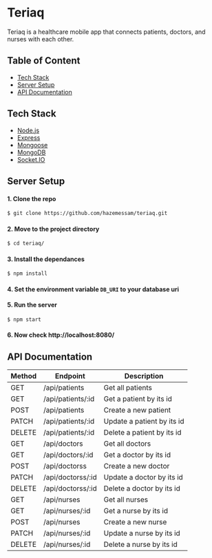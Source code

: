 # Teriaq
Teriaq is a healthcare mobile app that connects patients, doctors, and nurses with each other.

## Table of Content
- [Tech Stack](#tech-stack)
- [Server Setup](#server-setup)
- [API Documentation](#api-documentation)

## Tech Stack
- [Node.js](https://nodejs.org/en/)
- [Express](https://expressjs.com/)
- [Mongoose](https://mongoosejs.com/)
- [MongoDB](https://www.mongodb.com/)
- [Socket.IO](https://socket.io/)

## Server Setup
#### 1. Clone the repo
```bash
$ git clone https://github.com/hazemessam/teriaq.git
```

#### 2. Move to the project directory
```bash
$ cd teriaq/
```

#### 3. Install the dependances
```bash
$ npm install
```

#### 4. Set the environment variable `DB_URI` to your database uri

#### 5. Run the server
```bash
$ npm start
```

#### 6. Now check http://localhost:8080/

## API Documentation
| Method | Endpoint | Description |
| - | - | - |
| GET | /api/patients | Get all patients |
| GET | /api/patients/:id | Get a patient by its id
| POST | /api/patients | Create a new patient |
| PATCH | /api/patients/:id | Update a patient by its id |
| DELETE | /api/patients/:id | Delete a patient by its id |
| GET | /api/doctors | Get all doctors |
| GET | /api/doctors/:id | Get a doctor by its id
| POST | /api/doctorss | Create a new doctor |
| PATCH | /api/doctorss/:id | Update a doctor by its id |
| DELETE | /api/doctorss/:id | Delete a doctor by its id |
| GET | /api/nurses | Get all nurses |
| GET | /api/nurses/:id | Get a nurse by its id
| POST | /api/nurses | Create a new nurse |
| PATCH | /api/nurses/:id | Update a nurse by its id |
| DELETE | /api/nurses/:id | Delete a nurse by its id |


